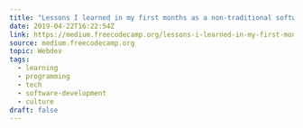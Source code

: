 ```yaml
---
title: "Lessons I learned in my first months as a non-traditional software engineer"
date: 2019-04-22T16:22:54Z
link: https://medium.freecodecamp.org/lessons-i-learned-in-my-first-months-as-a-non-traditional-software-engineer-ac2ada05ba14?source=rss----336d898217ee---4
source: medium.freecodecamp.org
topic: Webdev
tags:
  - learning
  - programming
  - tech
  - software-development
  - culture
draft: false
---
```

